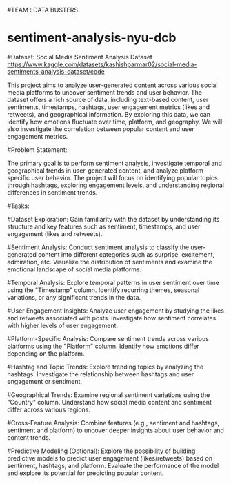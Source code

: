 #TEAM : DATA BUSTERS

# sentiment-analysis-nyu-dcb

#Dataset: Social Media Sentiment Analysis Dataset 
https://www.kaggle.com/datasets/kashishparmar02/social-media-sentiments-analysis-dataset/code
 
This project aims to analyze user-generated content across various social media platforms to uncover sentiment trends and user behavior. The dataset offers a rich source of data, including text-based content, user sentiments, timestamps, hashtags, user engagement metrics (likes and retweets), and geographical information. By exploring this data, we can identify how emotions fluctuate over time, platform, and geography. We will also investigate the correlation between popular content and user engagement metrics.
 
#Problem Statement:

The primary goal is to perform sentiment analysis, investigate temporal and geographical trends in user-generated content, and analyze platform-specific user behavior. The project will focus on identifying popular topics through hashtags, exploring engagement levels, and understanding regional differences in sentiment trends. 

#Tasks:

#Dataset Exploration:
Gain familiarity with the dataset by understanding its structure and key features such as sentiment, timestamps, and user engagement (likes and retweets).

#Sentiment Analysis:
Conduct sentiment analysis to classify the user-generated content into different categories such as surprise, excitement, admiration, etc.
Visualize the distribution of sentiments and examine the emotional landscape of social media platforms.

#Temporal Analysis:
Explore temporal patterns in user sentiment over time using the "Timestamp" column.
Identify recurring themes, seasonal variations, or any significant trends in the data.

#User Engagement Insights:
Analyze user engagement by studying the likes and retweets associated with posts.
Investigate how sentiment correlates with higher levels of user engagement.

#Platform-Specific Analysis:
 Compare sentiment trends across various platforms using the "Platform" column.
Identify how emotions differ depending on the platform.

#Hashtag and Topic Trends:
Explore trending topics by analyzing the hashtags.
Investigate the relationship between hashtags and user engagement or sentiment.

#Geographical Trends:
Examine regional sentiment variations using the "Country" column.
Understand how social media content and sentiment differ across various regions.

#Cross-Feature Analysis:
Combine features (e.g., sentiment and hashtags, sentiment and platform) to uncover deeper insights about user behavior and content trends.

#Predictive Modeling (Optional):
Explore the possibility of building predictive models to predict user engagement (likes/retweets) based on sentiment, hashtags, and platform.
Evaluate the performance of the model and explore its potential for predicting popular content.
